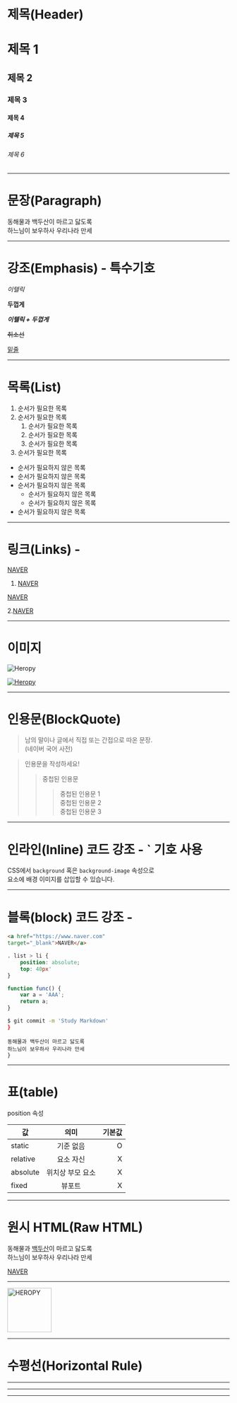 # 제목(Header)

<!-- 중요도가 높음 -->
# 제목 1
## 제목 2
### 제목 3
#### 제목 4
##### 제목 5
<!-- 중요도가 낮음 -->
###### 제목 6

-------------------------------------------------

# 문장(Paragraph)
<!-- 줄바꿈 => 띄어쓰기 2번 혹은 <br/>태그 사용 -->
동해물과 백두산이 마르고 닳도록  
하느님이 보우하사 우리나라 만세

-------------------------------------------------

# 강조(Emphasis) - 특수기호

_이텔릭_  

**두껍게**

**_이텔릭 + 두껍게_**

~~취소선~~

<U>밑줄</U>

-------------------------------------------------

# 목록(List)
<!-- 중간에 있는 목록을 지우더라도 순서는 자동으로 계산되어 화면에 출력됨 -->
1. 순서가 필요한 목록
1. 순서가 필요한 목록
    <!-- 서브목록 -->
    1. 순서가 필요한 목록
    1. 순서가 필요한 목록
    1. 순서가 필요한 목록
1. 순서가 필요한 목록


- 순서가 필요하지 않은 목록
- 순서가 필요하지 않은 목록
- 순서가 필요하지 않은 목록
    <!-- 서브목록 -->
    - 순서가 필요하지 않은 목록
    - 순서가 필요하지 않은 목록
- 순서가 필요하지 않은 목록

-------------------------------------------------

# 링크(Links) - []()
<a href="https://www.naver.com">NAVER</a>

1. [NAVER](https://www.naver.com)

<a href="https://www.naver.com" title="NAVER로 이동!">NAVER</a>  

2.[NAVER](https://www.naver.com "NAVER로 이동!")

-------------------------------------------------

# 이미지

<!-- 이미지만 나옴 - [텍스트](이미지 URL) -->
![Heropy](https://avatars.githubusercontent.com/u/16679082?s=48&v=4)


<!-- 이미지를 클릭하면 해당 페이지로 이동 - [이미지URL](해당 페이지 주소) -->
[![Heropy](https://avatars.githubusercontent.com/u/16679082?s=48&v=4)](https://blog.naver.com/pshg6899)

-------------------------------------------------

# 인용문(BlockQuote)

>남의 말이나 글에서 직접 또는 간접으로 따온 문장.  
>(네이버 국어 사전)

> 인용문을 작성하세요!  
>> 중첩된 인용문  
>>> 중첩된 인용문 1  
>>> 중첩된 인용문 2  
>>> 중첩된 인용문 3  

-------------------------------------------------

# 인라인(Inline) 코드 강조 - ` 기호 사용

CSS에서 `background` 혹은 `background-image` 속성으로   
요소에 배경 이미지를 삽입할 수 있습니다.

-------------------------------------------------

# 블록(block) 코드 강조 - 


```html
<a href="https://www.naver.com"
target="_blank">NAVER</a>
```

```css
. list > li {
    position: absolute;
    top: 40px'
}
```

```js
function func() {
    var a = 'AAA';
    return a;
}
```

```bash
$ git commit -m 'Study Markdown'
}
```

```plaintext
동해물과 백두산이 마르고 닳도록
하느님이 보우하사 우리나라 만세
}
```
-------------------------------------------------

# 표(table)

position 속성
<!-- --|--|-- => 표의 머리와 몸통을 구분 -->
<!--      가운데 정렬 => :--:               -->
<!--      오른쪽 정렬 => --:                -->

값 | 의미 | 기본값  
--|:--:|--:  
static | 기준 없음 | O  
relative | 요소 자신 | X
absolute | 위치상 부모 요소 | X
fixed | 뷰포트 | X


-------------------------------------------------

# 원시 HTML(Raw HTML)

동해물과 <span style="text-decoration: underline;">백두산</span>이 마르고 닳도록  
하느님이 보우하사 우리나라 만세

<a href="https://www.naver.com" title="NAVER로 이동!" target="_blank">NAVER</a>  
___

<img width="100" src="https://heropy.blog/css/images/logo.png" alt="HEROPY" />

-------------------------------------------------

# 수평선(Horizontal Rule)

---

***
___


